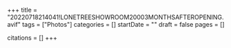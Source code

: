 +++
title = "20220718214041!LONETREESHOWROOM20003MONTHSAFTEROPENING.avif"
tags = ["Photos"]
categories = []
startDate = ""
draft = false
pages = []

citations = []
+++
